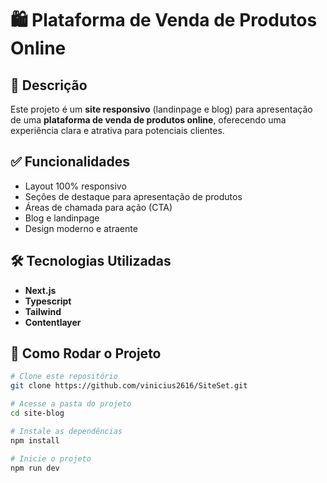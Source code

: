# 🛍️ Plataforma de Venda de Produtos Online


## 📌 Descrição

Este projeto é um **site responsivo** (landinpage e blog) para apresentação de uma **plataforma de venda de produtos online**, oferecendo uma experiência clara e atrativa para potenciais clientes.  

## ✅ Funcionalidades

- Layout 100% responsivo
- Seções de destaque para apresentação de produtos
- Áreas de chamada para ação (CTA)
- Blog e landinpage
- Design moderno e atraente

## 🛠️ Tecnologias Utilizadas

- **Next.js**
- **Typescript**
- **Tailwind**
- **Contentlayer**


## 🚀 Como Rodar o Projeto

```bash
# Clone este repositório
git clone https://github.com/vinicius2616/SiteSet.git

# Acesse a pasta do projeto
cd site-blog

# Instale as dependências
npm install

# Inicie o projeto
npm run dev

